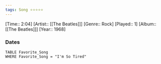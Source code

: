 ```yaml
---
tags: Song ⭐⭐⭐⭐⭐ 
---
```

[Time:: 2:04]
[Artist:: [[The Beatles]]]
[Genre:: Rock]
[Played:: 1]
[Album:: [[The Beatles]]]
[Year:: 1968]
### Dates
````dataview
TABLE Favorite_Song
WHERE Favorite_Song = "I'm So Tired"
````